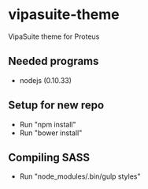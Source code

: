 vipasuite-theme
===============
VipaSuite theme for Proteus


Needed programs
-----------------
- nodejs (0.10.33)


Setup for new repo
-----------------
- Run "npm install"
- Run "bower install"


Compiling SASS
-----------------
- Run "node_modules/.bin/gulp styles"


